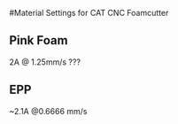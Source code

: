 #Material Settings for CAT CNC Foamcutter

Pink Foam
-----------
2A @ 1.25mm/s ???


EPP
-----------
~2.1A @0.6666 mm/s